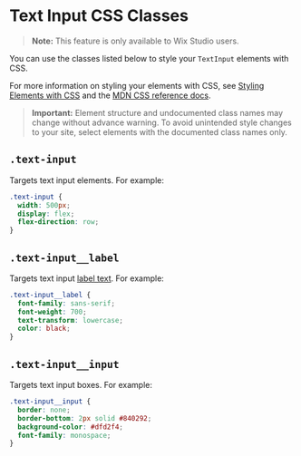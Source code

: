 <!-- This article was published using the Doc Push single-sourcing tool. Any changes to this article MUST be made in the source file. Find it at www.github.com/wix-private/velo-docs.-->

# Text Input CSS Classes

> **Note:** This feature is only available to Wix Studio users.

You can use the classes listed below
to style your `TextInput` elements with CSS.

For more information on styling your elements with CSS, see
[Styling Elements with CSS]($w/styling-elements-with-css) and the
[MDN CSS reference docs](https://developer.mozilla.org/en-US/docs/Learn/CSS).

<blockquote class="important">

__Important:__
Element structure and undocumented class names
may change without advance warning.
To avoid unintended style changes to your site,
select elements with the documented class names only.

</blockquote>

## `.text-input`

Targets text input elements.
For example:

```css
.text-input {
  width: 500px;
  display: flex;
  flex-direction: row;
}
```

## `.text-input__label`

Targets text input [label text]($w/text-input/label).
For example:

```css
.text-input__label {
  font-family: sans-serif;
  font-weight: 700;
  text-transform: lowercase;
  color: black;
}
```

## `.text-input__input`

Targets text input boxes.
For example:

```css
.text-input__input {
  border: none;
  border-bottom: 2px solid #840292;
  background-color: #dfd2f4;
  font-family: monospace;
}
```
